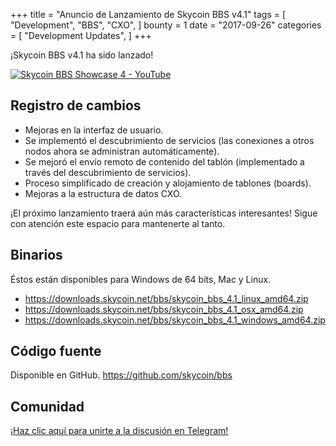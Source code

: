 +++
title = "Anuncio de Lanzamiento de Skycoin BBS v4.1"
tags = [
    "Development",
    "BBS",
    "CXO",
]
bounty = 1
date = "2017-09-26"
categories = [
    "Development Updates",
]
+++

¡Skycoin BBS v4.1 ha sido lanzado!

[![Skycoin BBS Showcase 4 - YouTube](https://i.ytimg.com/vi/6ZqwgefYauU/0.jpg)](https://youtu.be/6ZqwgefYauU)

## Registro de cambios
- Mejoras en la interfaz de usuario.
- Se implementó el descubrimiento de servicios (las conexiones a otros nodos ahora se administran automáticamente).
- Se mejoró el envío remoto de contenido del tablón (implementado a través del descubrimiento de servicios).
- Proceso simplificado de creación y alojamiento de tablones (boards).
- Mejoras a la estructura de datos CXO.

¡El próximo lanzamiento traerá aún más características interesantes! Sigue con atención este espacio para mantenerte al tanto.

## Binarios

Éstos están disponibles para Windows de 64 bits, Mac y Linux.

- https://downloads.skycoin.net/bbs/skycoin_bbs_4.1_linux_amd64.zip
- https://downloads.skycoin.net/bbs/skycoin_bbs_4.1_osx_amd64.zip
- https://downloads.skycoin.net/bbs/skycoin_bbs_4.1_windows_amd64.zip

## Código fuente

Disponible en GitHub.
https://github.com/skycoin/bbs

## Comunidad

[¡Haz clic aquí para unirte a la discusión en Telegram!](https://t.me/skycoinbbs)
